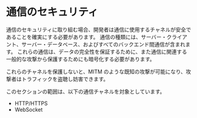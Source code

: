 通信のセキュリティ
======================

通信のセキュリティに取り組む場合、開発者は通信に使用するチャネルが安全であることを確実にする必要があります。
通信の種類には、サーバー・クライアント、サーバー・データベース、およびすべてのバックエンド間通信が含まれます。
これらの通信は、データの完全性を保証するために、また通信に関連する一般的な攻撃から保護するためにも暗号化する必要があります。

これらのチャネルを保護しないと、MITM のような既知の攻撃が可能になり、攻撃者はトラフィックを盗聴し妨害できます。

このセクションの範囲は、以下の通信チャネルを対象としています。

* HTTP/HTTPS
* WebSocket

[1]: https://www.owasp.org/index.php/Man-in-the-middle_attack
